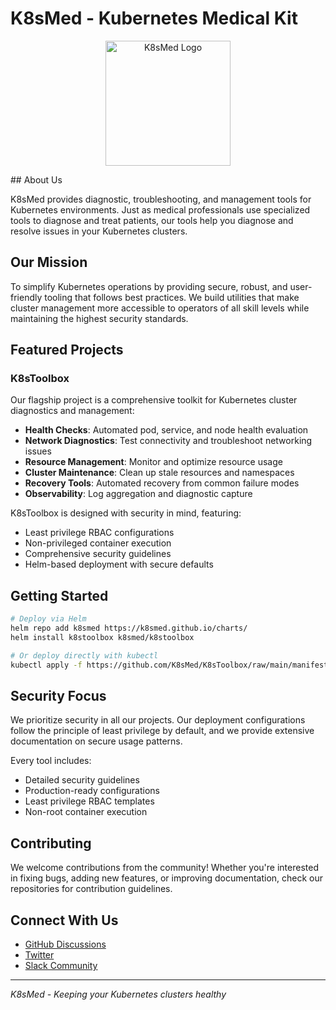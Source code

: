    # K8sMed - Kubernetes Medical Kit

   <p align="center">
  <img src="https://github.com/K8sMed/K8sMed/blob/608ffb0a48b27fb4dfad4996d592d50d3bdaa360/docs/assets/images/logo.png" alt="K8sMed Logo" width="200"/>
</p>
   ## About Us

   K8sMed provides diagnostic, troubleshooting, and management tools for Kubernetes environments. Just as medical professionals use specialized tools to diagnose and treat patients, our tools help you diagnose and resolve issues in your Kubernetes clusters.

   ## Our Mission

   To simplify Kubernetes operations by providing secure, robust, and user-friendly tooling that follows best practices. We build utilities that make cluster management more accessible to operators of all skill levels while maintaining the highest security standards.

   ## Featured Projects

   ### K8sToolbox

   Our flagship project is a comprehensive toolkit for Kubernetes cluster diagnostics and management:

   - **Health Checks**: Automated pod, service, and node health evaluation
   - **Network Diagnostics**: Test connectivity and troubleshoot networking issues
   - **Resource Management**: Monitor and optimize resource usage
   - **Cluster Maintenance**: Clean up stale resources and namespaces
   - **Recovery Tools**: Automated recovery from common failure modes
   - **Observability**: Log aggregation and diagnostic capture

   K8sToolbox is designed with security in mind, featuring:
   - Least privilege RBAC configurations
   - Non-privileged container execution
   - Comprehensive security guidelines
   - Helm-based deployment with secure defaults

   ## Getting Started

   ```bash
   # Deploy via Helm
   helm repo add k8smed https://k8smed.github.io/charts/
   helm install k8stoolbox k8smed/k8stoolbox

   # Or deploy directly with kubectl
   kubectl apply -f https://github.com/K8sMed/K8sToolbox/raw/main/manifests/debug-pod.yaml
   ```

   ## Security Focus

   We prioritize security in all our projects. Our deployment configurations follow the principle of least privilege by default, and we provide extensive documentation on secure usage patterns.

   Every tool includes:
   - Detailed security guidelines
   - Production-ready configurations
   - Least privilege RBAC templates
   - Non-root container execution

   ## Contributing

   We welcome contributions from the community! Whether you're interested in fixing bugs, adding new features, or improving documentation, check our repositories for contribution guidelines.

   ## Connect With Us

   - [GitHub Discussions](https://github.com/K8sMed/discussions)
   - [Twitter](https://twitter.com/k8smed)
   - [Slack Community](https://k8smed.slack.com)

   ---

   *K8sMed - Keeping your Kubernetes clusters healthy*
